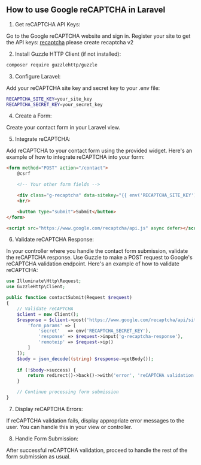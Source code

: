 ## How to use Google reCAPTCHA in Laravel

1. Get reCAPTCHA API Keys:

Go to the Google reCAPTCHA website and sign in.
Register your site to get the API keys: [recaptcha](https://www.google.com/recaptcha/admin/create)
please create recaptcha v2


2. Install Guzzle HTTP Client (if not installed):

```bash
composer require guzzlehttp/guzzle
```

3. Configure Laravel:

Add your reCAPTCHA site key and secret key to your .env file:

```bash
RECAPTCHA_SITE_KEY=your_site_key
RECAPTCHA_SECRET_KEY=your_secret_key
```

4. Create a Form:

Create your contact form in your Laravel view.

5. Integrate reCAPTCHA:

Add reCAPTCHA to your contact form using the provided widget.
Here's an example of how to integrate reCAPTCHA into your form:

```html
<form method="POST" action="/contact">
    @csrf

    <!-- Your other form fields -->

    <div class="g-recaptcha" data-sitekey="{{ env('RECAPTCHA_SITE_KEY') }}"></div>
    <br/>

    <button type="submit">Submit</button>
</form>

<script src="https://www.google.com/recaptcha/api.js" async defer></script>
```

6. Validate reCAPTCHA Response:

In your controller where you handle the contact form submission, validate the reCAPTCHA response.
Use Guzzle to make a POST request to Google's reCAPTCHA validation endpoint.
Here's an example of how to validate reCAPTCHA:

```php
use Illuminate\Http\Request;
use GuzzleHttp\Client;

public function contactSubmit(Request $request)
{
    // Validate reCAPTCHA
    $client = new Client();
    $response = $client->post('https://www.google.com/recaptcha/api/siteverify', [
        'form_params' => [
            'secret'   => env('RECAPTCHA_SECRET_KEY'),
            'response' => $request->input('g-recaptcha-response'),
            'remoteip' => $request->ip()
        ]
    ]);
    $body = json_decode((string) $response->getBody());
    
    if (!$body->success) {
        return redirect()->back()->with('error', 'reCAPTCHA validation failed.');
    }

    // Continue processing form submission
}
```

7. Display reCAPTCHA Errors:

If reCAPTCHA validation fails, display appropriate error messages to the user.
You can handle this in your view or controller.


8. Handle Form Submission:

After successful reCAPTCHA validation, proceed to handle the rest of the form submission as usual.